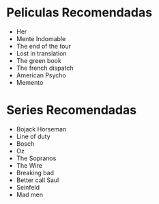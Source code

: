 # Peliculas Recomendadas

* Her
* Mente Indomable
* The end of the tour
* Lost in translation
* The green book
* The french dispatch
* American Psycho
* Memento



# Series Recomendadas
* Bojack Horseman
* Line of duty
* Bosch
* Oz
* The Sopranos
* The Wire
* Breaking bad
* Better call Saul
* Seinfeld
* Mad men
